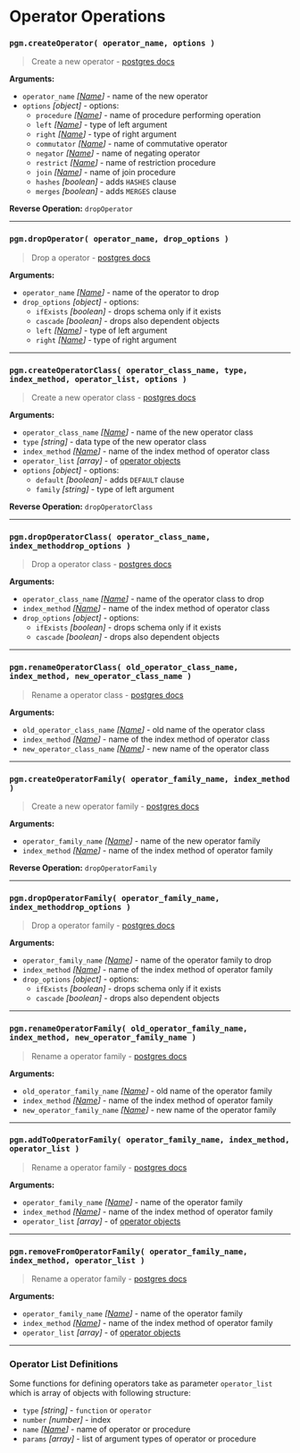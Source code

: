 # Operator Operations

### `pgm.createOperator( operator_name, options )`

> Create a new operator - [postgres docs](https://www.postgresql.org/docs/current/static/sql-createoperator.html)

**Arguments:**

- `operator_name` _[[Name](/migrations/#type)]_ - name of the new operator
- `options` _[object]_ - options:
  - `procedure` _[[Name](/migrations/#type)]_ - name of procedure performing operation
  - `left` _[[Name](/migrations/#type)]_ - type of left argument
  - `right` _[[Name](/migrations/#type)]_ - type of right argument
  - `commutator` _[[Name](/migrations/#type)]_ - name of commutative operator
  - `negator` _[[Name](/migrations/#type)]_ - name of negating operator
  - `restrict` _[[Name](/migrations/#type)]_ - name of restriction procedure
  - `join` _[[Name](/migrations/#type)]_ - name of join procedure
  - `hashes` _[boolean]_ - adds `HASHES` clause
  - `merges` _[boolean]_ - adds `MERGES` clause

**Reverse Operation:** `dropOperator`

---

### `pgm.dropOperator( operator_name, drop_options )`

> Drop a operator - [postgres docs](http://www.postgresql.org/docs/current/static/sql-dropoperator.html)

**Arguments:**

- `operator_name` _[[Name](/migrations/#type)]_ - name of the operator to drop
- `drop_options` _[object]_ - options:
  - `ifExists` _[boolean]_ - drops schema only if it exists
  - `cascade` _[boolean]_ - drops also dependent objects
  - `left` _[[Name](/migrations/#type)]_ - type of left argument
  - `right` _[[Name](/migrations/#type)]_ - type of right argument

---

### `pgm.createOperatorClass( operator_class_name, type, index_method, operator_list, options )`

> Create a new operator class - [postgres docs](https://www.postgresql.org/docs/current/static/sql-createopclass.html)

**Arguments:**

- `operator_class_name` _[[Name](/migrations/#type)]_ - name of the new operator class
- `type` _[string]_ - data type of the new operator class
- `index_method` _[[Name](/migrations/#type)]_ - name of the index method of operator class
- `operator_list` _[array]_ - of [operator objects](#operator-list-definitions)
- `options` _[object]_ - options:
  - `default` _[boolean]_ - adds `DEFAULT` clause
  - `family` _[string]_ - type of left argument

**Reverse Operation:** `dropOperatorClass`

---

### `pgm.dropOperatorClass( operator_class_name, index_methoddrop_options )`

> Drop a operator class - [postgres docs](http://www.postgresql.org/docs/current/static/sql-dropopclass.html)

**Arguments:**

- `operator_class_name` _[[Name](/migrations/#type)]_ - name of the operator class to drop
- `index_method` _[[Name](/migrations/#type)]_ - name of the index method of operator class
- `drop_options` _[object]_ - options:
  - `ifExists` _[boolean]_ - drops schema only if it exists
  - `cascade` _[boolean]_ - drops also dependent objects

---

### `pgm.renameOperatorClass( old_operator_class_name, index_method, new_operator_class_name )`

> Rename a operator class - [postgres docs](http://www.postgresql.org/docs/current/static/sql-alteropclass.html)

**Arguments:**

- `old_operator_class_name` _[[Name](/migrations/#type)]_ - old name of the operator class
- `index_method` _[[Name](/migrations/#type)]_ - name of the index method of operator class
- `new_operator_class_name` _[[Name](/migrations/#type)]_ - new name of the operator class

---

### `pgm.createOperatorFamily( operator_family_name, index_method )`

> Create a new operator family - [postgres docs](https://www.postgresql.org/docs/current/static/sql-createopfamily.html)

**Arguments:**

- `operator_family_name` _[[Name](/migrations/#type)]_ - name of the new operator family
- `index_method` _[[Name](/migrations/#type)]_ - name of the index method of operator family

**Reverse Operation:** `dropOperatorFamily`

---

### `pgm.dropOperatorFamily( operator_family_name, index_methoddrop_options )`

> Drop a operator family - [postgres docs](http://www.postgresql.org/docs/current/static/sql-dropopfamily.html)

**Arguments:**

- `operator_family_name` _[[Name](/migrations/#type)]_ - name of the operator family to drop
- `index_method` _[[Name](/migrations/#type)]_ - name of the index method of operator family
- `drop_options` _[object]_ - options:
  - `ifExists` _[boolean]_ - drops schema only if it exists
  - `cascade` _[boolean]_ - drops also dependent objects

---

### `pgm.renameOperatorFamily( old_operator_family_name, index_method, new_operator_family_name )`

> Rename a operator family - [postgres docs](http://www.postgresql.org/docs/current/static/sql-alteropfamily.html)

**Arguments:**

- `old_operator_family_name` _[[Name](/migrations/#type)]_ - old name of the operator family
- `index_method` _[[Name](/migrations/#type)]_ - name of the index method of operator family
- `new_operator_family_name` _[[Name](/migrations/#type)]_ - new name of the operator family

---

### `pgm.addToOperatorFamily( operator_family_name, index_method, operator_list )`

> Rename a operator family - [postgres docs](http://www.postgresql.org/docs/current/static/sql-alteropfamily.html)

**Arguments:**

- `operator_family_name` _[[Name](/migrations/#type)]_ - name of the operator family
- `index_method` _[[Name](/migrations/#type)]_ - name of the index method of operator family
- `operator_list` _[array]_ - of [operator objects](#operator-list-definitions)

---

### `pgm.removeFromOperatorFamily( operator_family_name, index_method, operator_list )`

> Rename a operator family - [postgres docs](http://www.postgresql.org/docs/current/static/sql-alteropfamily.html)

**Arguments:**

- `operator_family_name` _[[Name](/migrations/#type)]_ - name of the operator family
- `index_method` _[[Name](/migrations/#type)]_ - name of the index method of operator family
- `operator_list` _[array]_ - of [operator objects](#operator-list-definitions)

---

### Operator List Definitions

Some functions for defining operators take as parameter `operator_list` which is array of objects with following structure:

- `type` _[string]_ - `function` or `operator`
- `number` _[number]_ - index
- `name` _[[Name](/migrations/#type)]_ - name of operator or procedure
- `params` _[array]_ - list of argument types of operator or procedure
